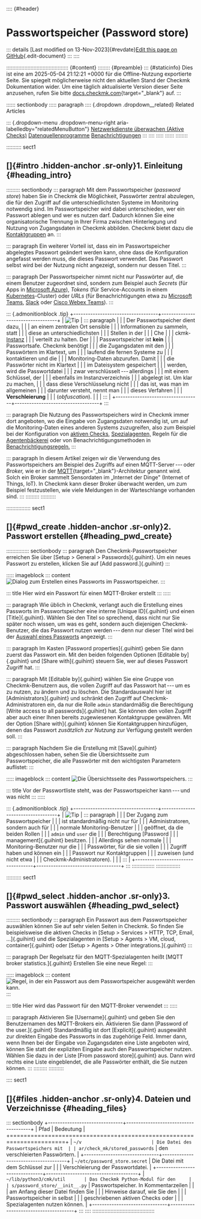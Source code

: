 :::: {#header}
# Passwortspeicher (Password store)

::: details
[Last modified on 13-Nov-2023]{#revdate}[Edit this page on
GitHub](https://github.com/Checkmk/checkmk-docs/edit/2.3.0/src/common/de/password_store.asciidoc){.edit-document}
:::
::::

::::::::::::::::::::::::::::::::::::::::: {#content}
:::::::: {#preamble}
::: {#staticinfo}
Dies ist eine am 2025-05-04 21:12:21 +0000 für die Offline-Nutzung
exportierte Seite. Sie spiegelt möglicherweise nicht den aktuellen Stand
der Checkmk Dokumentation wider. Um eine täglich aktualisierte Version
dieser Seite anzusehen, rufen Sie bitte
[docs.checkmk.com](https://docs.checkmk.com/){target="_blank"} auf.
:::

:::::: sectionbody
::::: paragraph
:::: {.dropdown .dropdown__related}
Related Articles

::: {.dropdown-menu .dropdown-menu-right aria-labelledby="relatedMenuButton"}
[Netzwerkdienste überwachen (Aktive Checks)](active_checks.html)
[Datenquellenprogramme](datasource_programs.html)
[Benachrichtigungen](notifications.html)
:::
::::
:::::
::::::
::::::::

:::::::::: sect1
## []{#intro .hidden-anchor .sr-only}1. Einleitung {#heading_intro}

::::::::: sectionbody
::: paragraph
Mit dem Passwortspeicher (*password store*) haben Sie in Checkmk die
Möglichkeit, Passwörter zentral abzulegen, die für den Zugriff auf die
unterschiedlichsten Systeme im Monitoring notwendig sind. Im
Passwortspeicher wird dabei unterschieden, wer ein Passwort ablegen und
wer es nutzen darf. Dadurch können Sie eine organisatorische Trennung in
Ihrer Firma zwischen Hinterlegung und Nutzung von Zugangsdaten in
Checkmk abbilden. Checkmk bietet dazu die
[Kontaktgruppen](wato_user.html#contact_groups) an.
:::

::: paragraph
Ein weiterer Vorteil ist, dass ein im Passwortspeicher abgelegtes
Passwort geändert werden kann, ohne dass die Konfiguration angefasst
werden muss, die dieses Passwort verwendet. Das Passwort selbst wird bei
der Nutzung nicht angezeigt, sondern nur dessen Titel.
:::

::: paragraph
Der Passwortspeicher nimmt nicht nur Passwörter auf, die einem Benutzer
zugeordnet sind, sondern zum Beispiel auch *Secrets* (für Apps in
[Microsoft Azure](monitoring_azure.html)), *Tokens* (für
Service-Accounts in einem
[Kubernetes](monitoring_kubernetes.html)-Cluster) oder *URLs* (für
Benachrichtigungen etwa zu [Microsoft Teams](notifications_teams.html),
[Slack](notifications_slack.html) oder [Cisco Webex
Teams](notifications_webex.html)).
:::

::: {.admonitionblock .tip}
+-----------------------------------+-----------------------------------+
| ![Tip](../images/icons/tip.png)   | ::: paragraph                     |
|                                   | Der Passwortspeicher dient dazu,  |
|                                   | an einem zentralen Ort sensible   |
|                                   | Informationen zu sammeln, statt   |
|                                   | diese an unterschiedlichsten      |
|                                   | Stellen in der                    |
|                                   | Che                               |
|                                   | ckmk-[Instanz](glossar.html#site) |
|                                   | verteilt zu halten. Der           |
|                                   | Passwortspeicher ist **kein**     |
|                                   | Passwortsafe. Checkmk benötigt    |
|                                   | die Zugangsdaten mit den          |
|                                   | Passwörtern im Klartext, um       |
|                                   | laufend die fernen Systeme zu     |
|                                   | kontaktieren und die              |
|                                   | Monitoring-Daten abzurufen. Damit |
|                                   | die Passwörter nicht im Klartext  |
|                                   | im Dateisystem gespeichert        |
|                                   | werden, wird die Passwortdatei    |
|                                   | zwar verschlüsselt --- allerdings |
|                                   | mit einem Schlüssel, der          |
|                                   | ebenfalls im Instanzverzeichnis   |
|                                   | abgelegt ist. Um klar zu machen,  |
|                                   | dass diese Verschlüsselung nicht  |
|                                   | das ist, was man im allgemeinen   |
|                                   | darunter versteht, nennt man      |
|                                   | dieses Verfahren                  |
|                                   | **Verschleierung**                |
|                                   | (*obfuscation*).                  |
|                                   | :::                               |
+-----------------------------------+-----------------------------------+
:::

::: paragraph
Die Nutzung des Passwortspeichers wird in Checkmk immer dort angeboten,
wo die Eingabe von Zugangsdaten notwendig ist, um auf die
Monitoring-Daten eines anderen Systems zuzugreifen, also zum Beispiel
bei der Konfiguration von [aktiven Checks,](glossar.html#active_check)
[Spezialagenten,](glossar.html#special_agent) Regeln für die
[Agentenbäckerei](glossar.html#agent_bakery) oder von
Benachrichtigungsmethoden in
[Benachrichtigungsregeln.](notifications.html#rules)
:::

::: paragraph
In diesem Artikel zeigen wir die Verwendung des Passwortspeichers am
Beispiel des Zugriffs auf einen MQTT-Server --- oder *Broker,* wie er in
der [MQTT](https://mqtt.org/){target="_blank"}-Architektur genannt wird.
Solch ein Broker sammelt Sensordaten im „Internet der Dinge" (Internet
of Things, IoT). In Checkmk kann dieser Broker überwacht werden, um zum
Beispiel festzustellen, wie viele Meldungen in der Warteschlange
vorhanden sind.
:::
:::::::::
::::::::::

:::::::::::::::: sect1
## []{#pwd_create .hidden-anchor .sr-only}2. Passwort erstellen {#heading_pwd_create}

::::::::::::::: sectionbody
::: paragraph
Den Checkmk-Passwortspeicher erreichen Sie über [Setup \> General \>
Passwords]{.guihint}. Um ein neues Passwort zu erstellen, klicken Sie
auf [Add password.]{.guihint}
:::

::::: imageblock
::: content
![Dialog zum Erstellen eines Passworts im
Passwortspeicher.](../images/password_store_add_password.png)
:::

::: title
Hier wird ein Passwort für einen MQTT-Broker erstellt
:::
:::::

::: paragraph
Wie üblich in Checkmk, verlangt auch die Erstellung eines Passworts im
Passwortspeicher eine interne [Unique ID]{.guihint} und einen
[Title]{.guihint}. Wählen Sie den Titel so sprechend, dass nicht nur Sie
später noch wissen, um was es geht, sondern auch diejenigen
Checkmk-Benutzer, die das Passwort nutzen werden --- denn nur dieser
Titel wird bei der [Auswahl eines Passworts](#pwd_select) angezeigt.
:::

::: paragraph
Im Kasten [Password properties]{.guihint} geben Sie dann zuerst das
Passwort ein. Mit den beiden folgenden Optionen [Editable by]{.guihint}
und [Share with]{.guihint} steuern Sie, wer auf dieses Passwort Zugriff
hat.
:::

::: paragraph
Mit [Editable by]{.guihint} wählen Sie eine Gruppe von Checkmk-Benutzern
aus, die vollen Zugriff auf das Passwort hat --- um es zu nutzen, zu
ändern und zu löschen. Die Standardauswahl hier ist
[Administrators]{.guihint} und schränkt den Zugriff auf
Checkmk-Administratoren ein, da nur die Rolle `admin` standardmäßig die
Berechtigung [Write access to all passwords]{.guihint} hat. Sie können
den vollen Zugriff aber auch einer Ihnen bereits zugewiesenen
Kontaktgruppe gewähren. Mit der Option [Share with]{.guihint} können Sie
Kontaktgruppen hinzufügen, denen das Passwort *zusätzlich zur Nutzung*
zur Verfügung gestellt werden soll.
:::

::: paragraph
Nachdem Sie die Erstellung mit [Save]{.guihint} abgeschlossen haben,
sehen Sie die Übersichtsseite zum Passwortspeicher, die alle Passwörter
mit den wichtigsten Parametern auflistet:
:::

::::: imageblock
::: content
![Die Übersichtsseite des
Passwortspeichers.](../images/password_store_password_store.png)
:::

::: title
Vor der Passwortliste steht, was der Passwortspeicher kann --- und was
nicht
:::
:::::

::: {.admonitionblock .tip}
+-----------------------------------+-----------------------------------+
| ![Tip](../images/icons/tip.png)   | ::: paragraph                     |
|                                   | Der Zugang zum Passwortspeicher   |
|                                   | ist standardmäßig nicht nur für   |
|                                   | Administratoren, sondern auch für |
|                                   | normale Monitoring-Benutzer       |
|                                   | geöffnet, da die beiden Rollen    |
|                                   | `admin` und `user` die            |
|                                   | Berechtigung [Password            |
|                                   | management]{.guihint} besitzen.   |
|                                   | Allerdings sehen normale          |
|                                   | Monitoring-Benutzer nur die       |
|                                   | Passwörter, für die sie vollen    |
|                                   | Zugriff haben und können ein      |
|                                   | Passwort nur Kontaktgruppen       |
|                                   | zuweisen (und nicht etwa          |
|                                   | Checkmk-Administratoren).         |
|                                   | :::                               |
+-----------------------------------+-----------------------------------+
:::
:::::::::::::::
::::::::::::::::

:::::::::: sect1
## []{#pwd_select .hidden-anchor .sr-only}3. Passwort auswählen {#heading_pwd_select}

::::::::: sectionbody
::: paragraph
Ein Passwort aus dem Passwortspeicher auswählen können Sie auf sehr
vielen Seiten in Checkmk. So finden Sie beispielsweise die aktiven
Checks in [Setup \> Services \> HTTP, TCP, Email, ...​]{.guihint} und die
Spezialagenten in [Setup \> Agents \> VM, cloud, container]{.guihint}
oder [Setup \> Agents \> Other integrations.]{.guihint}
:::

::: paragraph
Der Regelsatz für den MQTT-Spezialagenten heißt [MQTT broker
statistics.]{.guihint} Erstellen Sie eine neue Regel:
:::

::::: imageblock
::: content
![Regel, in der ein Passwort aus dem Passwortspeicher ausgewählt werden
kann.](../images/password_store_select_password.png)
:::

::: title
Hier wird das Passwort für den MQTT-Broker verwendet
:::
:::::

::: paragraph
Aktivieren Sie [Username]{.guihint} und geben Sie den Benutzernamen des
MQTT-Brokers ein. Aktivieren Sie dann [Password of the user.]{.guihint}
Standardmäßig ist dort [Explicit]{.guihint} ausgewählt zur direkten
Eingabe des Passworts in das zugehörige Feld. Immer dann, wenn Ihnen bei
der Eingabe von Zugangsdaten eine Liste angeboten wird, können Sie statt
der expliziten Eingabe auch den Passwortspeicher nutzen. Wählen Sie dazu
in der Liste [From password store]{.guihint} aus. Dann wird rechts eine
Liste eingeblendet, die alle Passwörter enthält, die Sie nutzen können.
:::
:::::::::
::::::::::

:::: sect1
## []{#files .hidden-anchor .sr-only}4. Dateien und Verzeichnisse {#heading_files}

::: sectionbody
+-------------------------------+--------------------------------------+
| Pfad                          | Bedeutung                            |
+===============================+======================================+
| `~/v                          | Die Datei des Passwortspeichers mit  |
| ar/check_mk/stored_passwords` | den verschleierten Passwörtern.      |
+-------------------------------+--------------------------------------+
| `~/etc/password_store.secret` | Die Datei mit dem Schlüssel zur      |
|                               | Verschleierung der Passwortdatei.    |
+-------------------------------+--------------------------------------+
| `~/lib/python3/cmk/util       | Das Checkmk Python-Modul für den     |
| s/password_store/__init__.py` | Passwortspeicher. In Kommentarzeilen |
|                               | am Anfang dieser Datei finden Sie    |
|                               | Hinweise darauf, wie Sie den         |
|                               | Passwortspeicher in selbst           |
|                               | geschriebenen aktiven Checks oder    |
|                               | Spezialagenten nutzen können.        |
+-------------------------------+--------------------------------------+
:::
::::
:::::::::::::::::::::::::::::::::::::::::
